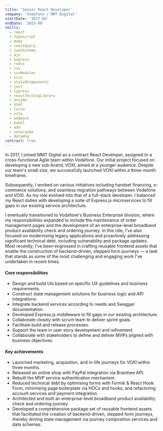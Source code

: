 ```yaml
---
title: 'Senior React Developer'
company: 'Vodafone / MMT Digital'
startDate: '2017-04'
endDate: '2023-09'
skills:
  - react
  - typescript
  - mobx
  - reactQuery
  - jsonSchema
  - ajv
  - express
  - redis
  - css
  - cssModules
  - scss
  - styledComponents
  - jest
  - cypress
  - reactTestingLibrary
  - enzyme
  - html
  - lerna
  - vite
  - webpack
  - babel
  - ado
  - sonarqube
  - datadog
contract: true
---
```


In 2017, I joined MMT Digital as a contract React Developer, assigned to a cross-functional Agile team within Vodafone. Our initial project focused on developing a new sub-brand, VOXI, aimed at a younger audience. Despite our team's small size, we successfully launched VOXI within a three-month timeframe.

Subsequently, I worked on various initiatives including handset financing, e-commerce solutions, and seamless migration pathways between Vodafone and VOXI. As my role evolved into that of a full-stack developer, I balanced my React duties with developing a suite of Express.js microservices to fill gaps in our existing service architecture.

I eventually transitioned to Vodafone's Business Enterprise division, where my responsibilities expanded to include the maintenance of order management pages and the development of an enterprise-level broadband product availability check and ordering journey. In this role, I've also focused on modernising legacy applications and proactively addressing significant technical debt, including vulnerability and package updates. Most recently, I've been engrossed in crafting reusable frontend assets that enable the construction of backend-driven, stepped form journeys — a task that stands as some of the most challenging and engaging work I've undertaken in recent times.

#### Core responsibilities

- Design and build UIs based on specific UX guidelines and business requirements.
- Construct state management solutions for business logic and API integrations.
- Integrate backend services according to needs and Swagger documentation.
- Developed Express.js middleware to fill gaps in our existing architecture.
- Collaborate closely with scrum team to deliver sprint goals.
- Facilitate build and release processes.
- Support the team in user story development and refinement.
- Collaborate with stakeholders to define and deliver MVPs aligned with business objectives.

#### Key achievements

- Launched marketing, acquisition, and in-life journeys for VOXI within three months.
- Released an online shop with PayPal integration via Braintree API.
- Rebuilt the MVP service authentication mechanism.
- Reduced technical debt by optimising forms with Formik & React Hook Form, minimising page boilerplate via HOCs and hooks, and refactoring account services and payment integration.
- Architected and built an enterprise-level broadband product availability check and ordering journey.
- Developed a comprehensive package set of reusable frontend assets that facilitated the creation of backend-driven, stepped form journeys, thereby driving state management via journey composition services and data schemas.
